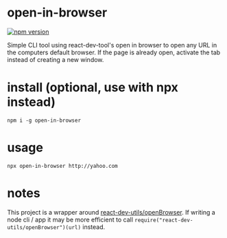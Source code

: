 # open-in-browser

[![npm version](https://badge.fury.io/js/open-in-browser.svg)](https://badge.fury.io/js/open-in-browser)

Simple CLI tool using react-dev-tool's open in browser to open any URL in the computers default browser. If the page is already open, activate the tab instead of creating a new window.

# install (optional, use with npx instead)

`npm i -g open-in-browser`

# usage

`npx open-in-browser http://yahoo.com`

# notes

This project is a wrapper around [react-dev-utils/openBrowser](https://github.com/facebook/create-react-app/blob/master/packages/react-dev-utils/openBrowser.js). If writing a node cli / app
it may be more efficient to call `require("react-dev-utils/openBrowser")(url)` instead.
